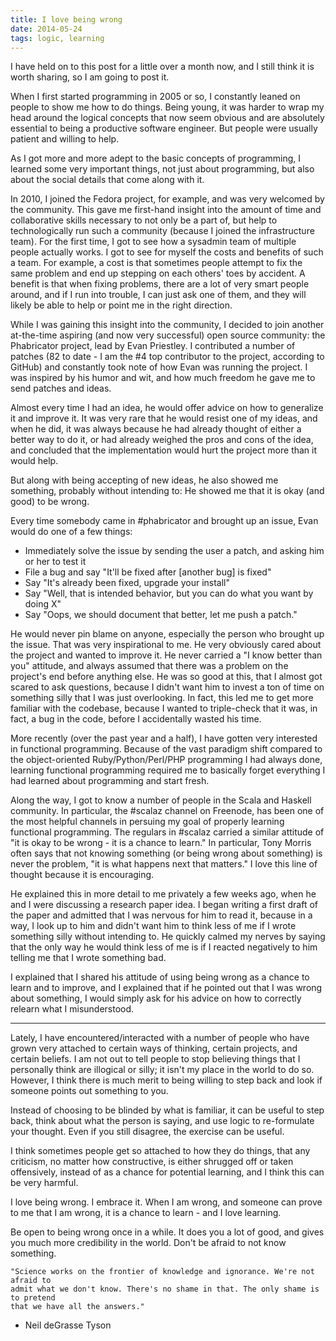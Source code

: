 ```yaml
---
title: I love being wrong
date: 2014-05-24
tags: logic, learning
---
```


I have held on to this post for a little over a month now, and I still think it
is worth sharing, so I am going to post it.

When I first started programming in 2005 or so, I constantly leaned on people
to show me how to do things. Being young, it was harder to wrap my head around
the logical concepts that now seem obvious and are absolutely essential to being
a productive software engineer. But people were usually patient and willing to
help.

As I got more and more adept to the basic concepts of programming, I learned
some very important things, not just about programming, but also about the
social details that come along with it.

In 2010, I joined the Fedora project, for example, and was very welcomed by the
community. This gave me first-hand insight into the amount of time and
collaborative skills necessary to not only be a part of, but help to
technologically run such a community (because I joined the infrastructure team).
For the first time, I got to see how a sysadmin team of multiple people actually
works. I got to see for myself the costs and benefits of such a team. For
example, a cost is that sometimes people attempt to fix the same problem and end
up stepping on each others' toes by accident. A benefit is that when fixing
problems, there are a lot of very smart people around, and if I run into
trouble, I can just ask one of them, and they will likely be able to help or
point me in the right direction.

While I was gaining this insight into the community, I decided to join another
at-the-time aspiring (and now very successful) open source community: the
Phabricator project, lead by Evan Priestley. I contributed a number of patches
(82 to date - I am the #4 top contributor to the project, according to GitHub)
and constantly took note of how Evan was running the project. I was inspired by
his humor and wit, and how much freedom he gave me to send patches and ideas.

Almost every time I had an idea, he would offer advice on how to generalize it
and improve it. It was very rare that he would resist one of my ideas, and when
he did, it was always because he had already thought of either a better way to
do it, or had already weighed the pros and cons of the idea, and concluded that
the implementation would hurt the project more than it would help.

But along with being accepting of new ideas, he also showed me something,
probably without intending to: He showed me that it is okay (and good) to be
wrong.

Every time somebody came in #phabricator and brought up an issue, Evan would do
one of a few things:

- Immediately solve the issue by sending the user a patch, and asking him or her
  to test it
- File a bug and say "It'll be fixed after [another bug] is fixed"
- Say "It's already been fixed, upgrade your install"
- Say "Well, that is intended behavior, but you can do what you want by doing X"
- Say "Oops, we should document that better, let me push a patch."

He would never pin blame on anyone, especially the person who brought up the
issue. That was very inspirational to me. He very obviously cared about the
project and wanted to improve it. He never carried a "I know better than you"
attitude, and always assumed that there was a problem on the project's end
before anything else. He was so good at this, that I almost got scared to ask
questions, because I didn't want him to invest a ton of time on something silly
that I was just overlooking. In fact, this led me to get more familiar with the
codebase, because I wanted to triple-check that it was, in fact, a bug in the
code, before I accidentally wasted his time.

More recently (over the past year and a half), I have gotten very interested in
functional programming. Because of the vast paradigm shift compared to the
object-oriented Ruby/Python/Perl/PHP programming I had always done, learning
functional programming required me to basically forget everything I had learned
about programming and start fresh.

Along the way, I got to know a number of people in the Scala and Haskell
community. In particular, the #scalaz channel on Freenode, has been one of the
most helpful channels in persuing my goal of properly learning functional
programming. The regulars in #scalaz carried a similar attitude of "it is okay
to be wrong - it is a chance to learn." In particular, Tony Morris often says
that not knowing something (or being wrong about something) is never the
problem, "it is what happens next that matters." I love this line of thought
because it is encouraging.

He explained this in more detail to me privately a few weeks ago, when he and I
were discussing a research paper idea. I began writing a first draft of the
paper and admitted that I was nervous for him to read it, because in a way, I
look up to him and didn't want him to think less of me if I wrote something
silly without intending to. He quickly calmed my nerves by saying that the only
way he would think less of me is if I reacted negatively to him telling me that
I wrote something bad.

I explained that I shared his attitude of using being wrong as a chance to learn
and to improve, and I explained that if he pointed out that I was wrong about
something, I would simply ask for his advice on how to correctly relearn what I
misunderstood.

---

Lately, I have encountered/interacted with a number of people who have grown
very attached to certain ways of thinking, certain projects, and certain
beliefs. I am not out to tell people to stop believing things that I personally
think are illogical or silly; it isn't my place in the world to do so. However,
I think there is much merit to being willing to step back and look if someone
points out something to you.

Instead of choosing to be blinded by what is familiar, it can be useful to step
back, think about what the person is saying, and use logic to re-formulate your
thought. Even if you still disagree, the exercise can be useful.

I think sometimes people get so attached to how they do things, that any
criticism, no matter how constructive, is either shrugged off or taken
offensively, instead of as a chance for potential learning, and I think this can
be very harmful.

I love being wrong. I embrace it. When I am wrong, and someone can prove to me
that I am wrong, it is a chance to learn - and I love learning.

Be open to being wrong once in a while. It does you a lot of good, and gives you
much more credibility in the world. Don't be afraid to not know something.

```
"Science works on the frontier of knowledge and ignorance. We're not afraid to
admit what we don't know. There's no shame in that. The only shame is to pretend
that we have all the answers."
```
  - Neil deGrasse Tyson
